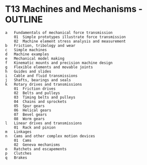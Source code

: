 # T13 Machines and Mechanisms - OUTLINE
    a	Fundamentals of mechanical force transmission
        01	Simple prototypes illustrate force transmission
        02	Machine element stress analysis and measurement
    b	Friction, tribology and wear
    c	Simple machines
    d	Machine examples
    e	Mechanical model making
    f	Kinematic mounts and precision machine design
    g	Flexible elements and movable joints
    h	Guides and slides
    i	Cable and fluid transmissions
    j	Shafts, bearings and seals
    k	Rotary drives and transmissions
        01	Friction drives
        02	Belts and pulleys
        03	Timing belts and pulleys
        04	Chains and sprockets
        05	Spur gears
        06	Helical gears
        07	Bevel gears
        08	Worm gears
    l	Linear drives and transmissions
        01	Rack and pinion
    m	Linkages
    n	Cams and other complex motion devices
        01	Cams
        02	Geneva mechanisms
    o	Ratchets and escapements
    p	Clutches
    q	Brakes
